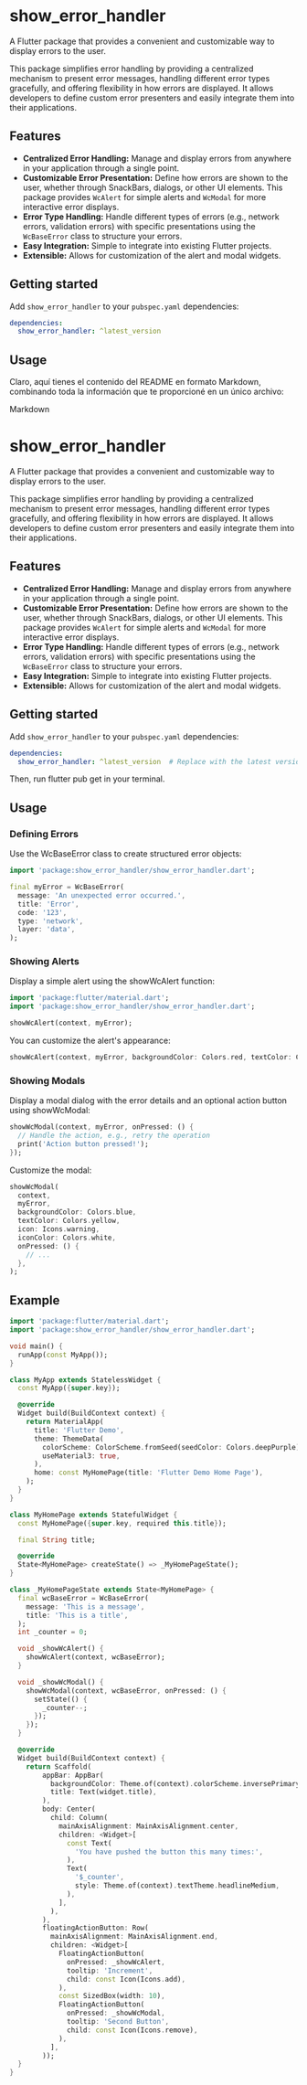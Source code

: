 # show_error_handler

A Flutter package that provides a convenient and customizable way to display errors to the user.

This package simplifies error handling by providing a centralized mechanism to present error messages, handling different error types gracefully, and offering flexibility in how errors are displayed. It allows developers to define custom error presenters and easily integrate them into their applications.

## Features

*   **Centralized Error Handling:** Manage and display errors from anywhere in your application through a single point.
*   **Customizable Error Presentation:** Define how errors are shown to the user, whether through SnackBars, dialogs, or other UI elements. This package provides `WcAlert` for simple alerts and `WcModal` for more interactive error displays.
*   **Error Type Handling:** Handle different types of errors (e.g., network errors, validation errors) with specific presentations using the `WcBaseError` class to structure your errors.
*   **Easy Integration:** Simple to integrate into existing Flutter projects.
*   **Extensible:** Allows for customization of the alert and modal widgets.

## Getting started

Add `show_error_handler` to your `pubspec.yaml` dependencies:

```yaml
dependencies:
  show_error_handler: ^latest_version 
```

## Usage

Claro, aquí tienes el contenido del README en formato Markdown, combinando toda la información que te proporcioné en un único archivo:

Markdown

# show_error_handler

A Flutter package that provides a convenient and customizable way to display errors to the user.

This package simplifies error handling by providing a centralized mechanism to present error messages, handling different error types gracefully, and offering flexibility in how errors are displayed. It allows developers to define custom error presenters and easily integrate them into their applications.

## Features

*   **Centralized Error Handling:** Manage and display errors from anywhere in your application through a single point.
*   **Customizable Error Presentation:** Define how errors are shown to the user, whether through SnackBars, dialogs, or other UI elements. This package provides `WcAlert` for simple alerts and `WcModal` for more interactive error displays.
*   **Error Type Handling:** Handle different types of errors (e.g., network errors, validation errors) with specific presentations using the `WcBaseError` class to structure your errors.
*   **Easy Integration:** Simple to integrate into existing Flutter projects.
*   **Extensible:** Allows for customization of the alert and modal widgets.

## Getting started

Add `show_error_handler` to your `pubspec.yaml` dependencies:

```yaml
dependencies:
  show_error_handler: ^latest_version  # Replace with the latest version
```
Then, run flutter pub get in your terminal.

## Usage

### Defining Errors
Use the WcBaseError class to create structured error objects:

```dart
import 'package:show_error_handler/show_error_handler.dart';

final myError = WcBaseError(
  message: 'An unexpected error occurred.',
  title: 'Error',
  code: '123',
  type: 'network',
  layer: 'data',
);
```

### Showing Alerts

Display a simple alert using the showWcAlert function:

```dart
import 'package:flutter/material.dart';
import 'package:show_error_handler/show_error_handler.dart';

showWcAlert(context, myError);
```

You can customize the alert's appearance:

```dart
showWcAlert(context, myError, backgroundColor: Colors.red, textColor: Colors.white);
```

### Showing Modals

Display a modal dialog with the error details and an optional action button using showWcModal:

```dart
showWcModal(context, myError, onPressed: () {
  // Handle the action, e.g., retry the operation
  print('Action button pressed!');
});
```
Customize the modal:

```dart
showWcModal(
  context,
  myError,
  backgroundColor: Colors.blue,
  textColor: Colors.yellow,
  icon: Icons.warning,
  iconColor: Colors.white,
  onPressed: () {
    // ...
  },
);

```

## Example

```dart
import 'package:flutter/material.dart';
import 'package:show_error_handler/show_error_handler.dart';

void main() {
  runApp(const MyApp());
}

class MyApp extends StatelessWidget {
  const MyApp({super.key});

  @override
  Widget build(BuildContext context) {
    return MaterialApp(
      title: 'Flutter Demo',
      theme: ThemeData(
        colorScheme: ColorScheme.fromSeed(seedColor: Colors.deepPurple),
        useMaterial3: true,
      ),
      home: const MyHomePage(title: 'Flutter Demo Home Page'),
    );
  }
}

class MyHomePage extends StatefulWidget {
  const MyHomePage({super.key, required this.title});

  final String title;

  @override
  State<MyHomePage> createState() => _MyHomePageState();
}

class _MyHomePageState extends State<MyHomePage> {
  final wcBaseError = WcBaseError(
    message: 'This is a message',
    title: 'This is a title',
  );
  int _counter = 0;

  void _showWcAlert() {
    showWcAlert(context, wcBaseError);
  }

  void _showWcModal() {
    showWcModal(context, wcBaseError, onPressed: () {
      setState(() {
        _counter--;
      });
    });
  }

  @override
  Widget build(BuildContext context) {
    return Scaffold(
        appBar: AppBar(
          backgroundColor: Theme.of(context).colorScheme.inversePrimary,
          title: Text(widget.title),
        ),
        body: Center(
          child: Column(
            mainAxisAlignment: MainAxisAlignment.center,
            children: <Widget>[
              const Text(
                'You have pushed the button this many times:',
              ),
              Text(
                '$_counter',
                style: Theme.of(context).textTheme.headlineMedium,
              ),
            ],
          ),
        ),
        floatingActionButton: Row(
          mainAxisAlignment: MainAxisAlignment.end,
          children: <Widget>[
            FloatingActionButton(
              onPressed: _showWcAlert,
              tooltip: 'Increment',
              child: const Icon(Icons.add),
            ),
            const SizedBox(width: 10),
            FloatingActionButton(
              onPressed: _showWcModal,
              tooltip: 'Second Button',
              child: const Icon(Icons.remove),
            ),
          ],
        ));
  }
}
```

